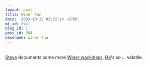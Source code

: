 ```yaml
---
layout: post
title: Winer Fun
date: '2003-10-22 03:32:14 -0700'
mt_id: 594
blog_id: 1
post_id: 594
basename: winer-fun
---
```

<br /><a href="http://www.redmonk.net/monkinetic">Steve</a> documents some more <a href="http://www.redmonk.net/monkinetic/2003/10/21#item2342">Winer wackiness</a>. <a href="http://www.scripting.com/">He</a>'s so &#x2026; volatile.<br /><br /><br />
